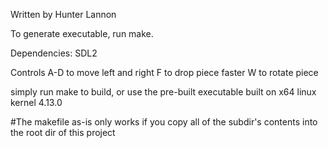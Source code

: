 Written by Hunter Lannon

To generate executable, run make.

Dependencies:
    SDL2

Controls
    A-D to move left and right
    F to drop piece faster
    W to rotate piece

simply run make to build, or use the pre-built executable built on x64 linux kernel 4.13.0


#The makefile as-is only works if you copy all of the subdir's contents into the root dir of this project
